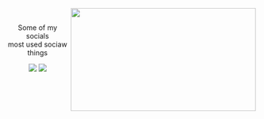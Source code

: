  <div align="center">
<img src="https://i.imgur.com/KXx0cCx.gif" align="right" width="373.5px" height="208.5px">
  </div>
<br>
<p align="center">Some of my socials<br>
most used sociaw things</p>
<p align="center"><a href="https://twitter.com/PoolPartyAkali" target="_blank"><img src="https://img.shields.io/badge/ssss%20-%231DA1F2.svg?&style=for-the-badge&logo=Twitter&logoColor=white"/></a> <a href="https://discord.me/Blazze" target="_blank"><img src="https://img.shields.io/badge/ssss%20-%237289DA.svg?&style=for-the-badge&logo=discord&logoColor=white"/></a></p>
</div>
<br>
<div>
